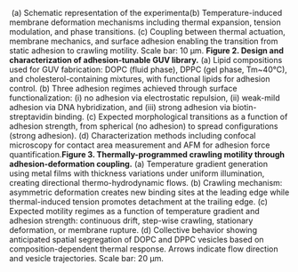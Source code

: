  (a) Schematic representation of the experimenta(b) Temperature-induced membrane deformation mechanisms including thermal expansion, tension modulation, and phase transitions. (c) Coupling between thermal actuation, membrane mechanics, and surface adhesion enabling the transition from static adhesion to crawling motility. Scale bar: 10 μm.
**Figure 2. Design and characterization of adhesion-tunable GUV library.** (a) Lipid compositions used for GUV fabrication: DOPC (fluid phase), DPPC (gel phase, Tm~40°C), and cholesterol-containing mixtures, with functional lipids for adhesion control. (b) Three adhesion regimes achieved through surface functionalization: (i) no adhesion via electrostatic repulsion, (ii) weak-mild adhesion via DNA hybridization, and (iii) strong adhesion via biotin-streptavidin binding. (c) Expected morphological transitions as a function of adhesion strength, from spherical (no adhesion) to spread configurations (strong adhesion). (d) Characterization methods including confocal microscopy for contact area measurement and AFM for adhesion force quantification.**Figure 3. Thermally-programmed crawling motility through adhesion-deformation coupling.** (a) Temperature gradient generation using metal films with thickness variations under uniform illumination, creating directional thermo-hydrodynamic flows. (b) Crawling mechanism: asymmetric deformation creates new binding sites at the leading edge while thermal-induced tension promotes detachment at the trailing edge. (c) Expected motility regimes as a function of temperature gradient and adhesion strength: continuous drift, step-wise crawling, stationary deformation, or membrane rupture. (d) Collective behavior showing anticipated spatial segregation of DOPC and DPPC vesicles based on composition-dependent thermal response. Arrows indicate flow direction and vesicle trajectories. Scale bar: 20 μm.